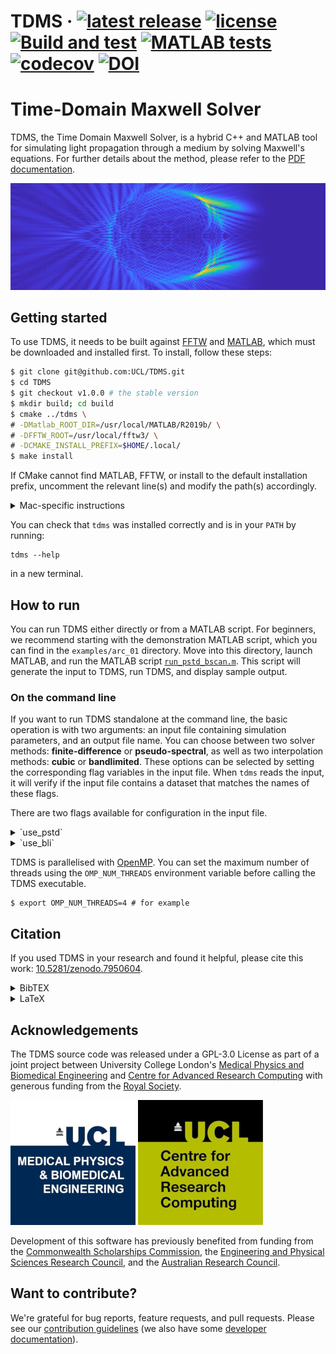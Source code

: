 <!-- \cond
 -->
<!-- 👆 this comment and the endcond below, tells doxygen to ignore the badges
and title at the top of README.md when building the project page (the title
would be duplicated) everything else in README.md is also the project homepage. -->

# TDMS · [![latest release](https://badgen.net/github/release/UCL/TDMS)](https://github.com/UCL/TDMS/releases)  [![license](https://badgen.net/github/license/UCL/TDMS)](https://github.com/UCL/TDMS/blob/main/LICENSE) [![Build and test](https://github.com/UCL/TDMS/actions/workflows/ci.yml/badge.svg)](https://github.com/UCL/TDMS/actions/workflows/ci.yml) [![MATLAB tests](https://github.com/UCL/TDMS/actions/workflows/matlab_tests.yml/badge.svg)](https://github.com/UCL/TDMS/actions/workflows/matlab_tests.yml) [![codecov](https://codecov.io/gh/UCL/TDMS/branch/main/graph/badge.svg?token=3kqP14kslL)](https://codecov.io/gh/UCL/TDMS) [![DOI](https://zenodo.org/badge/448864310.svg)](https://zenodo.org/badge/latestdoi/448864310)

<!-- \endcond -->

# Time-Domain Maxwell Solver

TDMS, the Time Domain Maxwell Solver, is a hybrid C++ and MATLAB tool for simulating light propagation through a medium by solving Maxwell's equations.
For further details about the method, please refer to the [PDF documentation](https://github.com/UCL/TDMS/blob/gh-doc/masterdoc.pdf).

![The normed z-component of the H field incident on a cylinder](doc/assets/HzNormBanner.png)

## Getting started

To use TDMS, it needs to be built against [FFTW](https://www.fftw.org/) and [MATLAB](https://www.mathworks.com/products/matlab.html), which must be downloaded and installed first.
To install, follow these steps:

```bash
$ git clone git@github.com:UCL/TDMS.git
$ cd TDMS
$ git checkout v1.0.0 # the stable version
$ mkdir build; cd build
$ cmake ../tdms \
# -DMatlab_ROOT_DIR=/usr/local/MATLAB/R2019b/ \
# -DFFTW_ROOT=/usr/local/fftw3/ \
# -DCMAKE_INSTALL_PREFIX=$HOME/.local/
$ make install
```

If CMake cannot find MATLAB, FFTW, or install to the default installation prefix, uncomment the relevant line(s) and modify the path(s) accordingly.

<details>
<summary>Mac-specific instructions</summary>

To compile TDMS on a Mac, you will need an x86 compiler with libraries for OpenMP.
You can install these using [Homebrew](https://brew.sh) with the command:

```{sh}
brew install llvm
```

After installing with Homebrew, you may need to set the following CMake arguments:

```{sh}
-DCMAKE_CXX_COMPILER=/Users/username/.local/homebrew/opt/llvm/bin/clang++
-DOMP_ROOT=/Users/username/.local/homebrew/opt/llvm/
-DCXX_ROOT=/Users/username/.local/homebrew/opt/llvm
```

On an ARM Mac, you will need to install the x86 version of Homebrew.
To do so, use the following commands:

```{sh}
arch -x86_64 zsh
arch -x86_64 /bin/bash -c "$(curl -fsSL https://raw.githubusercontent.com/Homebrew/install/HEAD/install.sh)"
arch -x86_64 /usr/local/bin/brew install llvm
```
</details>

You can check that `tdms` was installed correctly and is in your `PATH` by running:
```{sh}
tdms --help
```
in a new terminal.

## How to run

You can run TDMS either directly or from a MATLAB script.
For beginners, we recommend starting with the demonstration MATLAB script, which you can find in the `examples/arc_01` directory.
Move into this directory, launch MATLAB, and run the MATLAB script [`run_pstd_bscan.m`](https://github.com/UCL/TDMS/blob/main/examples/arc_01/run_pstd_bscan.m).
This script will generate the input to TDMS, run TDMS, and display sample output.

### On the command line

If you want to run TDMS standalone at the command line, the basic operation is with two arguments: an input file containing simulation parameters, and an output file name.
You can choose between two solver methods: **finite-difference** or **pseudo-spectral**, as well as two interpolation methods: **cubic** or **bandlimited**.
These options can be selected by setting the corresponding flag variables in the input file.
When `tdms` reads the input, it will verify if the input file contains a dataset that matches the names of these flags.

There are two flags available for configuration in the input file.
<details>
<summary> `use_pstd` </summary>
- If not provided, or provided as `false`, then the default timestepping method of finite-differences (FDTD) will be used.
- If present and set to `true`, then `tdms` will use the pseudo-spectral (PSTD) method when performing simulation timesteps.
</details>
<details>
<summary> `use_bli` </summary>
- If not provided, or provided as `false`, then the default interpolation method of cubic interpolation will be used to obtain field values at the centres of Yee cells.
- If present and set to `true`, then `tdms` will use bandlimited interpolation (BLI) when obtaining field values at Yee cell centres.

\note Typically bandlimited interpolation is superior to cubic interpolation when the extent of the Yee cell is of approximately the same order as, but slightly less than, one-sixth of the shortest wavelength of interest.
Otherwise, cubic interpolation typically enjoys superior accuracy.
</details>

TDMS is parallelised with [OpenMP](https://en.wikipedia.org/wiki/OpenMP).
You can set the maximum number of threads using the `OMP_NUM_THREADS` environment variable before calling the TDMS executable.
```{sh}
$ export OMP_NUM_THREADS=4 # for example
```

## Citation

If you used TDMS in your research and found it helpful, please cite this work: [10.5281/zenodo.7950604](https://doi.org/10.5281/zenodo.7950604).

<!-- If you use TDMS in your work and have examples that you would like to share with other users, please get in touch with us at -->
<!-- [contact_address)[mailto:FIXME] -->
<details>
<summary>BibTEX</summary>

```bibtex
@software{tdms,
    author       = {Munro, Peter and others},
    license      = {GPL-3.0},
    title        = {{TDMS - The Time-Domain Maxwell Solver}},
    URL          = {https://github.com/UCL/TDMS},
    publisher    = {Zenodo},
    doi          = {10.5281/zenodo.7950604}
}
```

</details>
<details>
<summary>LaTeX</summary>

```tex
\bibitem{tdms}
P. Munro, et al \emph{TDMS - The Time-Domain Maxwell Solver}, \url{https://github.com/UCL/TDMS}, \href{https://doi.org/10.5281/zenodo.7950604}{10.5281/zenodo.7950604}.
```

</details>

## Acknowledgements

The TDMS source code was released under a GPL-3.0 License as part of a joint project between University College London's [Medical Physics and Biomedical Engineering](https://ucl.ac.uk/medphys) and [Centre for Advanced Research Computing](https://ucl.ac.uk/arc) with generous funding from the [Royal Society](https://royalsociety.org).

![medphys](doc/assets/biomedlogo.png)&nbsp;![arc](doc/assets/arclogo.png)

Development of this software has previously benefited from funding from the [Commonwealth Scholarships Commission](https://cscuk.fcdo.gov.uk/about-us/scholarships-and-fellowships/), the [Engineering and Physical Sciences Research Council](https://www.ukri.org/councils/epsrc/), and the [Australian Research Council](https://www.arc.gov.au/).

## Want to contribute?

We're grateful for bug reports, feature requests, and pull requests. Please see our [contribution guidelines](https://github-pages.ucl.ac.uk/TDMS/md__c_o_n_t_r_i_b_u_t_i_n_g.html) (we also have some [developer documentation](https://github-pages.ucl.ac.uk/TDMS/md_doc_developers.html)).
